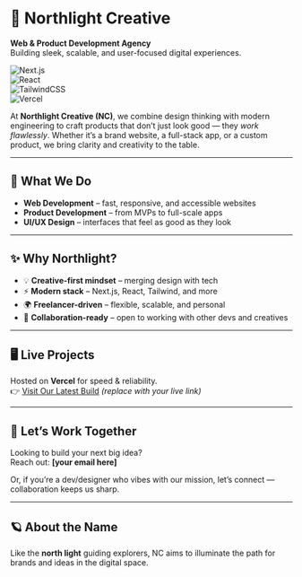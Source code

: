 # 🌌 Northlight Creative  

**Web & Product Development Agency**  
Building sleek, scalable, and user-focused digital experiences.  

![Next.js](https://img.shields.io/badge/Next.js-black?style=for-the-badge&logo=next.js)  
![React](https://img.shields.io/badge/React-20232a?style=for-the-badge&logo=react&logoColor=61dafb)  
![TailwindCSS](https://img.shields.io/badge/TailwindCSS-06B6D4?style=for-the-badge&logo=tailwindcss&logoColor=white)  
![Vercel](https://img.shields.io/badge/Deployed%20on-Vercel-black?style=for-the-badge&logo=vercel)  

At **Northlight Creative (NC)**, we combine design thinking with modern engineering to craft products that don’t just look good — they *work flawlessly*. Whether it’s a brand website, a full-stack app, or a custom product, we bring clarity and creativity to the table.  

---

## 🚀 What We Do
- **Web Development** – fast, responsive, and accessible websites  
- **Product Development** – from MVPs to full-scale apps  
- **UI/UX Design** – interfaces that feel as good as they look  

---

## ✨ Why Northlight?
- 💡 **Creative-first mindset** – merging design with tech  
- ⚡ **Modern stack** – Next.js, React, Tailwind, and more  
- 🌍 **Freelancer-driven** – flexible, scalable, and personal  
- 🤝 **Collaboration-ready** – open to working with other devs and creatives  

---

## 🖥️ Live Projects
Hosted on **Vercel** for speed & reliability.  
👉 [Visit Our Latest Build](#) *(replace with your live link)*  

---

## 📩 Let’s Work Together
Looking to build your next big idea?  
Reach out: **[your email here]**  

Or, if you’re a dev/designer who vibes with our mission, let’s connect — collaboration keeps us sharp.  

---

## 🪐 About the Name
Like the **north light** guiding explorers, NC aims to illuminate the path for brands and ideas in the digital space.  
